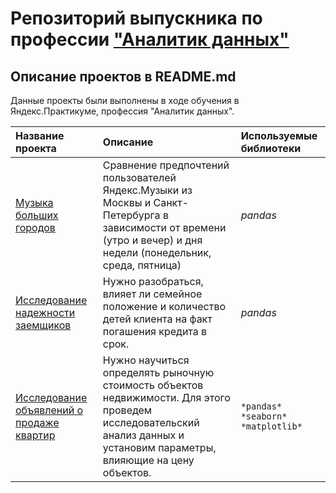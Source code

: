 # Репозиторий выпускника по профессии ["Аналитик данных"](https://practicum.yandex.ru/data-analyst/?var=daan105&utm_source=yandex&utm_medium=cpc&utm_campaign=Yan_Sch_RF_Common_Unde_b2c_Gener_None_Brand-Prof_460&utm_content=sty_search%3As_none%3Acid_103839251%3Agid_5451939086%3Apid_51971175542%3Aaid_16180398688%3Acrid_0%3Arid_51971175542%3Ap_1%3Apty_premium%3Amty_syn%3Amkw_%3Adty_desktop%3Acgcid_0%3Arn_Санкт-Петербург%3Arid_2&utm_term=дата+аналитик+яндекс+практикум&yclid=6322471033872318463)


## Описание проектов в README.md

Данные проекты были выполнены в ходе обучения в Яндекс.Практикуме, профессия "Аналитик данных".

| Название проекта | Описание | Используемые библиотеки | 
| :---------------------- | :---------------------- | :---------------------- |
| [Музыка больших городов](project_basic_python) | Сравнение предпочтений пользователей Яндекс.Музыки из Москвы и Санкт-Петербурга в зависимости от времени (утро и вечер) и дня недели (понедельник, среда, пятница)| *pandas* |
| [Исследование надежности заемщиков](project_data_preprocessing) | Нужно разобраться, влияет ли семейное положение и количество детей клиента на факт погашения кредита в срок.| *pandas* |
| [Исследование объявлений о продаже квартир](project_eda) | Нужно научиться определять рыночную стоимость объектов недвижимости. Для этого проведем исследовательский анализ данных и установим параметры, влияющие на цену объектов.| `*pandas*` `*seaborn*` `*matplotlib*` |
